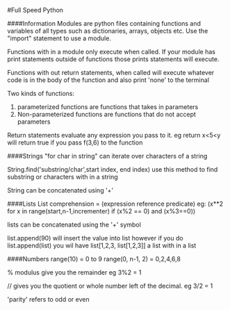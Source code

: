 #Full Speed Python

####Information
Modules are python files containing functions and variables of all types such
as dictionaries, arrays, objects etc.  Use the "import" statement to use a module.

Functions with in a module only execute when called.  If your module has print statements
outside of functions those prints statements will execute.

Functions with out return statements, when called will execute whatever
code is in the body of the function and also print 'none' to the terminal

Two kinds of functions: 
1. parameterized functions are functions that takes in parameters
2. Non-parameterized functions are functions that do not accept parameters


Return statements evaluate any expression you pass to it. eg return x<5<y will
return true if you pass f(3,6) to the function


####Strings
"for char in string" can iterate over characters of a string

String.find('substring/char',start index, end index) use this method to find substring
or characters with in a string

String can be concatenated using '+'

####Lists
List comprehension = (expression reference predicate)
eg: (x**2 for x in range(start,n-1,incrementer) if (x%2 == 0) and (x%3==0))

lists can be concatenated using the '+' symbol

list.append(90) will insert the value into list however if you do list.append(list) you wil
have list[1,2,3, list[1,2,3]] a list with in a list

####Numbers
range(10) = 0 to 9
range(0, n-1, 2) = 0,2,4,6,8

% modulus give you the remainder eg 3%2  = 1

// gives you the quotient or whole number left of the decimal. eg 3/2 = 1

'parity' refers to odd or even




